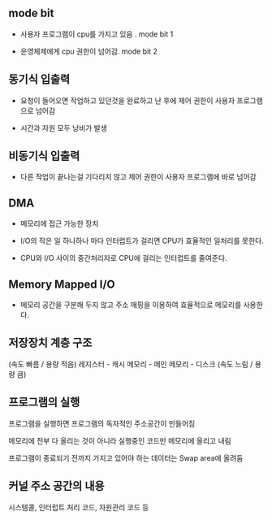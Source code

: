 ## mode bit

- 사용자 프로그램이 cpu를 가지고 있음 .  mode bit 1

- 운영체제에게 cpu 권한이 넘어감.  mode bit 2

## 동기식 입출력

- 요청이 들어오면 작업하고 있던것을 완료하고 난 후에 제어 권한이 사용자 프로그램으로 넘어감

- 시간과 자원 모두 낭비가 발생

## 비동기식 입출력

- 다른 작업이 끝나는걸 기다리지 않고 제어 권한이 사용자 프로그램에 바로 넘어감

## DMA

- 메모리에 접근 가능한 장치

- I/O의 작은 일 하나하나 마다 인터럽트가 걸리면 CPU가 효율적인 일처리를 못한다.

- CPU와 I/O 사이의 중간처리자로 CPU에 걸리는 인터럽트를 줄여준다.

## Memory Mapped I/O

- 메모리 공간을 구분해 두지 않고 주소 매핑을 이용하여 효율적으로 메모리를 사용한다.

## 저장장치 계층 구조

(속도 빠름 / 용량 적음) 레지스터 - 캐시 메모리 - 메인 메모리 - 디스크 (속도 느림 / 용량 큼)

## 프로그램의 실행

프로그램을 실행하면 프로그램의 독자적인 주소공간이 만들어짐

메모리에 전부 다 올리는 것이 아니라 실행중인 코드만 메모리에 올리고 내림

프로그램이 종료되기 전까지 가지고 있어야 하는 데이터는 Swap area에 올려둠

## 커널 주소 공간의 내용

시스템콜, 인터럽트 처리 코드, 자원관리 코드 등
